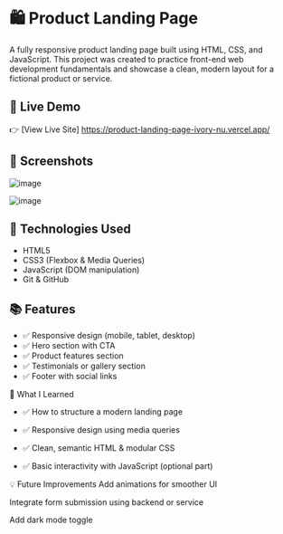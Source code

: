 # 🛍️ Product Landing Page

A fully responsive product landing page built using HTML, CSS, and JavaScript.
This project was created to practice front-end web development fundamentals and showcase a clean, modern layout for a fictional product or service.

## 🚀 Live Demo

👉 [View Live Site] https://product-landing-page-ivory-nu.vercel.app/

## 📸 Screenshots

![image](https://github.com/user-attachments/assets/499a1806-bfb1-47c0-9daa-e05d8378b1fd)

![image](https://github.com/user-attachments/assets/e48adb42-7f0b-45e7-b988-97d073cffa98)


## 🔧 Technologies Used

- HTML5
- CSS3 (Flexbox & Media Queries)
- JavaScript (DOM manipulation)
- Git & GitHub

## 📚 Features

- ✅ Responsive design (mobile, tablet, desktop)
- ✅ Hero section with CTA
- ✅ Product features section
- ✅ Testimonials or gallery section
- ✅ Footer with social links

🧠 What I Learned
- ✅ How to structure a modern landing page

- ✅ Responsive design using media queries

- ✅ Clean, semantic HTML & modular CSS

- ✅ Basic interactivity with JavaScript (optional part)

💡 Future Improvements
Add animations for smoother UI

Integrate form submission using backend or service

Add dark mode toggle


